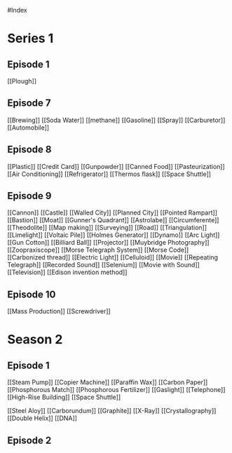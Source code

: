 #Index

# Series 1
## Episode 1
[[Plough]]



## Episode 7
[[Brewing]]
[[Soda Water]]
[[methane]]
[[Gasoline]]
[[Spray]]
[[Carburetor]]
[[Automobile]]

## Episode 8 
[[Plastic]]
[[Credit Card]]
[[Gunpowder]]
[[Canned Food]]
[[Pasteurization]]
[[Air Conditioning]]
[[Refrigerator]]
[[Thermos flask]]
[[Space Shuttle]]

## Episode 9
[[Cannon]]
[[Castle]]
[[Walled City]]
[[Planned City]]
[[Pointed Rampart]]
[[Bastion]]
[[Moat]]
[[Gunner's Quadrant]]
[[Astrolabe]]
[[Circumferente]]
[[Theodolite]]
[[Map making]]
[[Surveying]]
[[Road]]
[[Triangulation]]
[[Limelight]]
[[Voltaic Pile]]
[[Holmes Generator]]
[[Dynamo]]
[[Arc Light]]
[[Gun Cotton]]
[[Billiard Ball]]
[[Projector]]
[[Muybridge Photography]]
[[Zoopraxiscope]] 
[[Morse Telegraph System]]
[[Morse Code]]
[[Carbonized thread]]
[[Electric Light]]
[[Celluloid]]
[[Movie]]
[[Repeating Telegraph]]
[[Recorded Sound]]
[[Selenium]]
[[Movie with Sound]]
[[Television]]
[[Edison invention method]]

## Episode 10
[[Mass Production]]
[[Screwdriver]]






# Season 2
## Episode 1 
[[Steam Pump]]
[[Copier Machine]]
[[Paraffin Wax]]
[[Carbon Paper]]
[[Phosphorous Match]]
[[Phosphorous Fertilizer]]
[[Gaslight]]
[[Telephone]]
[[High-Rise Building]]
[[Space Shuttle]]

[[Steel Aloy]]
[[Carborundum]]
[[Graphite]]
[[X-Ray]]
[[Crystallography]]
[[Double Helix]]
[[DNA]]

## Episode 2








